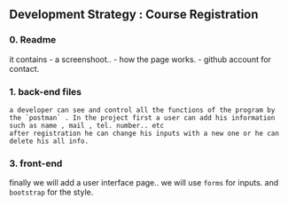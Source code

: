 ## Development Strategy : Course Registration

### 0. Readme
it contains 
    - a screenshoot.. 
    - how the page works.
    - github account for contact.
   
 ### 1. back-end files
    a developer can see and control all the functions of the program by the `postman` . In the project first a user can add his information such as name , mail , tel. number.. etc
    after registration he can change his inputs with a new one or he can delete his all info.
    
 ### 3. front-end 
 finally we will add a user interface page.. we will use `forms` for inputs. and `bootstrap` for the style.
